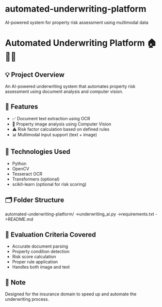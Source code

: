 # automated-underwriting-platform
AI-powered system for property risk assessment using multimodal data
# Automated Underwriting Platform 🏠📄🤖

## 💡 Project Overview
An AI-powered underwriting system that automates property risk assessment using document analysis and computer vision.

## 🚀 Features
- ✅ Document text extraction using OCR
- 📸 Property image analysis using Computer Vision
- ⚠️ Risk factor calculation based on defined rules
- 📊 Multimodal input support (text + image)

## 🧠 Technologies Used
- Python
- OpenCV
- Tesseract OCR
- Transformers (optional)
- scikit-learn (optional for risk scoring)

## 🗂️ Folder Structure
automated-underwriting-platform/
->underwriting_ai.py
->requirements.txt 
->README.md


## 🎯 Evaluation Criteria Covered
- Accurate document parsing
- Property condition detection
- Risk score calculation
- Proper rule application
- Handles both image and text

## 📌 Note
Designed for the insurance domain to speed up and automate the underwriting process.

